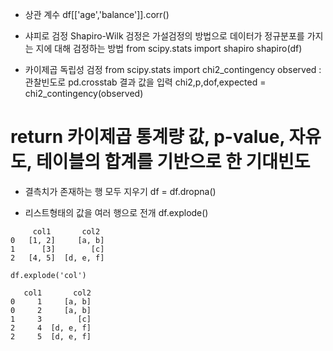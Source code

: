- 상관 계수
df[['age','balance']].corr()

- 샤피로 검정
Shapiro-Wilk 검정은 가설검정의 방법으로 데이터가 정규분포를 가지는 지에 대해 검정하는 방법
from scipy.stats import shapiro
shapiro(df)

- 카이제곱 독립성 검정
from scipy.stats import chi2_contingency
observed : 관찰빈도로 pd.crosstab 결과 값을 입력
chi2,p,dof,expected = chi2_contingency(observed)
# return 카이제곱 통계량 값, p-value, 자유도, 테이블의 합계를 기반으로 한 기대빈도

- 결측치가 존재하는 행 모두 지우기
df = df.dropna()

- 리스트형태의 값을 여러 행으로 전개
df.explode()
```
     col1       col2
0   [1, 2]     [a, b]
1      [3]        [c]
2   [4, 5]  [d, e, f]

df.explode('col')

   col1       col2
0     1     [a, b]
0     2     [a, b]
1     3        [c]
2     4  [d, e, f]
2     5  [d, e, f]
```